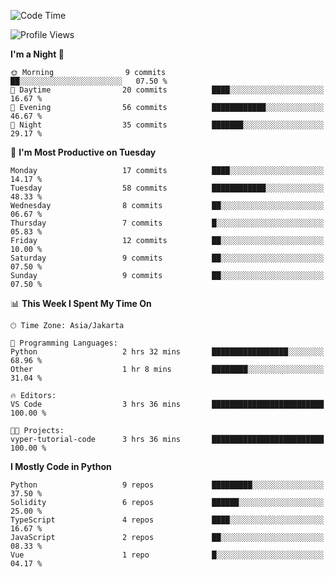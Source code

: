 <!--START_SECTION:waka-->
![Code Time](http://img.shields.io/badge/Code%20Time-1%2C476%20hrs%2025%20mins-blue)

![Profile Views](http://img.shields.io/badge/Profile%20Views-4-blue)

**I'm a Night 🦉** 

```text
🌞 Morning                9 commits           ██░░░░░░░░░░░░░░░░░░░░░░░   07.50 % 
🌆 Daytime                20 commits          ████░░░░░░░░░░░░░░░░░░░░░   16.67 % 
🌃 Evening                56 commits          ████████████░░░░░░░░░░░░░   46.67 % 
🌙 Night                  35 commits          ███████░░░░░░░░░░░░░░░░░░   29.17 % 
```
📅 **I'm Most Productive on Tuesday** 

```text
Monday                   17 commits          ████░░░░░░░░░░░░░░░░░░░░░   14.17 % 
Tuesday                  58 commits          ████████████░░░░░░░░░░░░░   48.33 % 
Wednesday                8 commits           ██░░░░░░░░░░░░░░░░░░░░░░░   06.67 % 
Thursday                 7 commits           █░░░░░░░░░░░░░░░░░░░░░░░░   05.83 % 
Friday                   12 commits          ██░░░░░░░░░░░░░░░░░░░░░░░   10.00 % 
Saturday                 9 commits           ██░░░░░░░░░░░░░░░░░░░░░░░   07.50 % 
Sunday                   9 commits           ██░░░░░░░░░░░░░░░░░░░░░░░   07.50 % 
```


📊 **This Week I Spent My Time On** 

```text
🕑︎ Time Zone: Asia/Jakarta

💬 Programming Languages: 
Python                   2 hrs 32 mins       █████████████████░░░░░░░░   68.96 % 
Other                    1 hr 8 mins         ████████░░░░░░░░░░░░░░░░░   31.04 % 

🔥 Editors: 
VS Code                  3 hrs 36 mins       █████████████████████████   100.00 % 

🐱‍💻 Projects: 
vyper-tutorial-code      3 hrs 36 mins       █████████████████████████   100.00 % 
```

**I Mostly Code in Python** 

```text
Python                   9 repos             █████████░░░░░░░░░░░░░░░░   37.50 % 
Solidity                 6 repos             ██████░░░░░░░░░░░░░░░░░░░   25.00 % 
TypeScript               4 repos             ████░░░░░░░░░░░░░░░░░░░░░   16.67 % 
JavaScript               2 repos             ██░░░░░░░░░░░░░░░░░░░░░░░   08.33 % 
Vue                      1 repo              █░░░░░░░░░░░░░░░░░░░░░░░░   04.17 % 
```




<!--END_SECTION:waka-->
